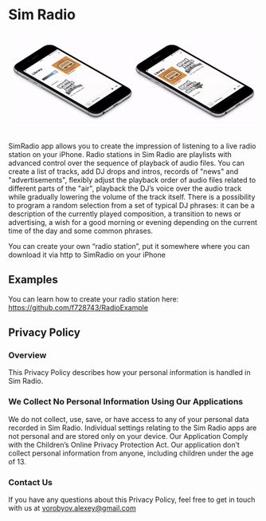 # Sim Radio

![gta_radio_gui](assets/img/Screenshot.gif)

SimRadio app allows you to create the impression of listening to a live radio station on your iPhone.
Radio stations in Sim Radio are playlists with advanced control over the sequence of playback of audio files.
You can create a list of tracks, add DJ drops and intros, records of "news" and "advertisements", flexibly adjust the playback order of audio files related to different parts of the "air", playback the DJ’s voice over the audio track while gradually lowering the volume of the track itself. There is a possibility to program a random selection from a set of typical DJ phrases: it can be a description of the currently played composition, a transition to news or advertising, a wish for a good morning or evening depending on the current time of the day and some common phrases.

You can create your own “radio station”, put it somewhere where you can download it via http to SimRadio on your iPhone

## Examples

You can learn how to create your radio station here: <https://github.com/f728743/RadioExample>

## Privacy Policy

### Overview

This Privacy Policy describes how your personal information is handled in Sim Radio.

### We Collect No Personal Information Using Our Applications

We do not collect, use, save, or have access to any of your personal data recorded in Sim Radio.
Individual settings relating to the Sim Radio apps are not personal and are stored only on your device.
Our Application Comply with the Children’s Online Privacy Protection Act.
Our application don’t collect personal information from anyone, including children under the age of 13.

### Contact Us

If you have any questions about this Privacy Policy, feel free to get in touch with us at vorobyov.alexey@gmail.com
